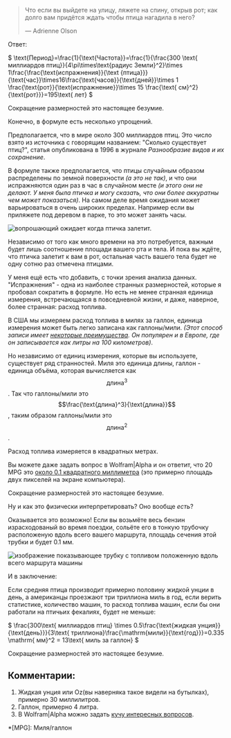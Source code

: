 > Что если вы выйдете на улицу, ляжете на спину, открыв рот; как долго вам придётся ждать чтобы птица нагадила в него?
>
> — Adrienne Olson

Ответ:

$ \text{Период}=\frac{1}{\text{Частота}}=\frac{1}{\frac{300 \text{ миллиардов птиц}}{4\pi\times\text{радиус Земли}^2}\times 1\frac{\frac{\text{испражнения}}{\text {птица}}}{\text{час}}\times16\frac{\text{часов}}{\text{дней}}\times 1 \frac{\text{рот}}{\text{испражнение}}\times 15 \frac{\text{ см}^2}{\text{рот}}}=195\text{ лет} $

Сокращение размерностей это настоящее безумие.

Конечно, в формуле есть несколько упрощений.

Предполагается, что в мире около 300 миллиардов птиц. Это число взято из источника с говорящим названием: "Сколько существует птиц?", статья опубликована в 1996 в журнале _Разнообразие видов и их сохранение_.

В формуле также предполагается, что птицы случайным образом распределены по земной поверхности _(а это не так)_, и что они испражняются один раз в час в случайном месте _(и этого они не делают. У меня была птичка и могу сказать, что они более аккуратны чем может показаться)_. На самом деле время ожидания может варьироваться в очень широких пределах. Например если вы приляжете под деревом в парке, то это может занять часы.

![вопрошающий ожидает когда птичка залетит.](/uploads/droppings/droppings_setup.png)

Независимо от того как много времени на это потребуется, важным будет лишь соотношение площади вашего рта и тела. И пока вы ждёте, что птичка залетит к вам в рот, остальная часть вашего тела будет не одну сотню раз отмечена птицами.

У меня ещё есть что добавить, с точки зрения анализа данных. "Испражнения" - одна из наиболее странных размерностей, которые я пробовал сократить в формуле. Но есть не менее странная единица измерения, встречающаяся в повседневной жизни, и даже, наверное, более странная: расход топлива.

В США мы измеряем расход топлива в милях за галлон, единица измерения может быть легко записана как галлоны/мили. _(Этот способ записи имеет [некоторые преимущества](http://wheels.blogs.nytimes.com/2008/06/20/the-illusion-of-miles-per-gallon/). Он популярен и в Европе, где он записывается как литры на 100 километров)_.

Но независимо от единиц измерения, которые вы используете, существует ряд странностей. Миля это единица длины, галлон - единица объёма, которая вычисляется как $$ \text{длина}^3 $$. Так что галлоны/мили это $$\frac{\text{длина}^3}{\text{длина}}$$, таким образом галлоны/мили это  $$\text{длина}^2$$.

Расход топлива измеряется в квадратных метрах.

Вы можете даже задать вопрос в Wolfram|Alpha и он ответит, что 20 MPG это [около 0.1 квадратного миллиметра](http://www.wolframalpha.com/input/?i=1%2F%2820+mile%2Fgallon%29+to+mm%5E2) (это примерно площадь двух пикселей на экране компьютера).

Сокращение размерностей это настоящее безумие.

Ну и как это физически интерпретировать? Оно вообще _есть_?

Оказывается это возможно! Если вы возьмёте весь бензин израсходованый во время поездки, сольёте его в тонкую трубочку расположеную вдоль всего вашего маршрута, площадь сечения этой трубки и будет 0.1 мм.

![изображение показывающее трубку с топливом положенную вдоль всего маршрута машины](/uploads/droppings/droppings_car.png)

И в заключение:

Если средняя птица производит примерно половину жидкой унции в день, а американцы проезжают три триллиона миль в год, если верить статистике, количество машин, то расход топлива машин, если бы они работали на птичьих фекалиях, будет не меньше:

$ \frac{300\text{ миллиардов птиц} \times 0.5\frac{\text{жидкая унция}}{\text{день}}}{3\text{ триллиона}\frac{\mathrm{мили}}{\text{год}}}=0.335 \mathrm{ мм}^2 = 13\text{ миль за галлон} $

Сокращение размерностей это настоящее безумие.

## Комментарии:

1. Жидкая унция или Oz(вы наверняка такое видели на бутылках), примерно 30 миллилитров.
2. Галлон, примерно 4 литра.
3. В Wolfram|Alpha можно задать [кучу интересных вопросов](http://mashable.com/2009/05/17/wolfram-easter-eggs/).

*[MPG]: Миля/галлон
